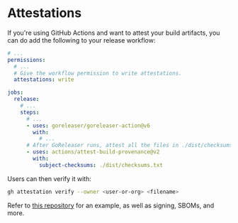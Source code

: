 # Attestations

If you're using GitHub Actions and want to attest your build artifacts, you can
do add the following to your release workflow:

```yaml title=".github/workflows/release.yml"
# ...
permissions:
  # ...
  # Give the workflow permission to write attestations.
  attestations: write

jobs:
  release:
    # ...
    steps:
      # ...
      - uses: goreleaser/goreleaser-action@v6
        with:
          # ...
      # After GoReleaser runs, attest all the files in ./dist/checksums.txt:
      - uses: actions/attest-build-provenance@v2
        with:
          subject-checksums: ./dist/checksums.txt
```

Users can then verify it with:

```bash
gh attestation verify --owner <user-or-org> <filename>
```

Refer to [this repository](https://github.com/goreleaser/example-supply-chain)
for an example, as well as signing, SBOMs, and more.
